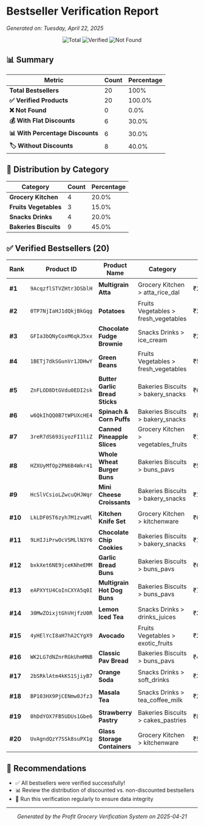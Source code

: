 # Bestseller Verification Report

*Generated on: Tuesday, April 22, 2025*

<div align="center">

![Total](https://img.shields.io/badge/Total%20Bestsellers-20-blue)
![Verified](https://img.shields.io/badge/Verified-20-success)
![Not Found](https://img.shields.io/badge/Not%20Found-0-success)

</div>

## 📊 Summary

| Metric | Count | Percentage |
| ------ | ----- | ---------- |
| **Total Bestsellers** | 20 | 100% |
| **✅ Verified Products** | 20 | 100.0% |
| **❌ Not Found** | 0 | 0.0% |
| **💰 With Flat Discounts** | 6 | 30.0% |
| **📊 With Percentage Discounts** | 6 | 30.0% |
| **🏷️ Without Discounts** | 8 | 40.0% |

## 📂 Distribution by Category

| Category | Count | Percentage |
| -------- | ----- | ---------- |
| **Grocery Kitchen** | 4 | 20.0% |
| **Fruits Vegetables** | 3 | 15.0% |
| **Snacks Drinks** | 4 | 20.0% |
| **Bakeries Biscuits** | 9 | 45.0% |

## ✅ Verified Bestsellers (20)

| Rank | Product ID | Product Name | Category | Price | Discount |
| ---- | ---------- | ------------ | -------- | ----- | -------- |
| **#1** | `9AcqzflSTVZHtr3DSblH` | **Multigrain Atta** | Grocery Kitchen > atta_rice_dal | ₹250.00 | 🏷️ Flat ₹67 off |
| **#2** | `0TP7NjIaHJ1dQkjBkGqg` | **Potatoes** | Fruits Vegetables > fresh_vegetables | ₹29.00 | 📊 14% off |
| **#3** | `GFIa3bQNyCoxM6qkJ5xx` | **Chocolate Fudge Brownie** | Snacks Drinks > ice_cream | ₹299.00 | 🏷️ Flat ₹59 off |
| **#4** | `1BETj7dkSGunVr1JDHwY` | **Green Beans** | Fruits Vegetables > fresh_vegetables | ₹59.00 | 📊 18% off |
| **#5** | `ZnFLOD8DtGVdu0EDI2sk` | **Butter Garlic Bread Sticks** | Bakeries Biscuits > bakery_snacks | ₹60.00 | — |
| **#6** | `w6QkIhQQ0B7tWPUXcHE4` | **Spinach & Corn Puffs** | Bakeries Biscuits > bakery_snacks | ₹80.00 | — |
| **#7** | `3reR7dS693iyozFI1liZ` | **Canned Pineapple Slices** | Grocery Kitchen > vegetables_fruits | ₹145.00 | 📊 9% off |
| **#8** | `HZXUyMfOp2PN6B4Wkr41` | **Whole Wheat Burger Buns** | Bakeries Biscuits > buns_pavs | ₹55.00 | — |
| **#9** | `HcSlVCsioLZwcuQHJWqr` | **Mini Cheese Croissants** | Bakeries Biscuits > bakery_snacks | ₹150.00 | — |
| **#10** | `LkLDF0ST6zyh7M1zvaMl` | **Kitchen Knife Set** | Grocery Kitchen > kitchenware | ₹699.00 | 🏷️ Flat ₹87 off |
| **#11** | `9LHIJiPrwOcVSMLlN3Y6` | **Chocolate Chip Cookies** | Bakeries Biscuits > bakery_snacks | ₹120.00 | — |
| **#12** | `bxkXet6NE9jceKNheEMM` | **Garlic Bread Buns** | Bakeries Biscuits > buns_pavs | ₹65.00 | — |
| **#13** | `eAPXYtU4CoInCXYA5q0I` | **Multigrain Hot Dog Buns** | Bakeries Biscuits > buns_pavs | ₹70.00 | — |
| **#14** | `30MwZOixjtGhVHjfzU0R` | **Lemon Iced Tea** | Snacks Drinks > drinks_juices | ₹35.00 | 📊 20% off |
| **#15** | `4yHElYcI8aH7hA2CYgX9` | **Avocado** | Fruits Vegetables > exotic_fruits | ₹249.00 | 🏷️ Flat ₹99 off |
| **#16** | `WK2LG7dNZnrRGkUhmMNB` | **Classic Pav Bread** | Bakeries Biscuits > buns_pavs | ₹40.00 | — |
| **#17** | `2bSRklAtm4kKS1SjiyB7` | **Orange Soda** | Snacks Drinks > soft_drinks | ₹35.00 | 📊 7% off |
| **#18** | `BP103HX9PjCENmw0Jfz3` | **Masala Tea** | Snacks Drinks > tea_coffee_milk | ₹249.00 | 🏷️ Flat ₹81 off |
| **#19** | `0hDdYOX7FB5UDUs1Gbe6` | **Strawberry Pastry** | Bakeries Biscuits > cakes_pastries | ₹80.00 | 📊 10% off |
| **#20** | `UvAgndQzY7SSk8suPX1g` | **Glass Storage Containers** | Grocery Kitchen > kitchenware | ₹549.00 | 🏷️ Flat ₹51 off |

## 📝 Recommendations

- ✅ All bestsellers were verified successfully!
- 📊 Review the distribution of discounted vs. non-discounted bestsellers
- 🔄 Run this verification regularly to ensure data integrity

---

<div align="center">

*Generated by the Profit Grocery Verification System on 2025-04-21*

</div>